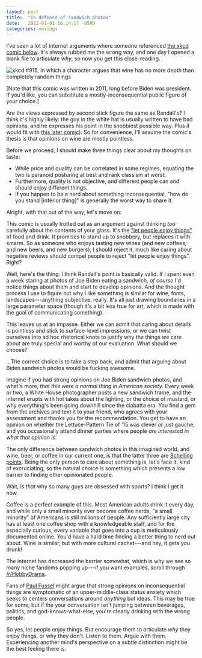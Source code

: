 ```yaml
---
layout: post
title:  "In defense of sandwich photos"
date:   2022-01-01 16:14:17 -0500
categories: musings
---
```


I've seen a lot of internet arguments where someone referenced [the xkcd comic
below](https://xkcd.com/915/). It's always rubbed me the wrong way, and one day I opened a blank
file to articulate *why*, so now you get this close-reading.

![xkcd #915, in which a character argues that wine has no more depth than completely random
things](/assets/images/xkcd_connoisseur.png)

\[Note that this comic was written in 2011, long before Biden was president. If you'd like, you can
substitute a mostly-inconsequential public figure of your choice.\]

Are the views expressed by second stick figure the same as Randall's? I think it's highly likely:
the guy in the white hat is usually written to have bad opinions, and he expresses his point in the
snobbiest possible way. Plus it would fit with [this later comic](https://xkcd.com/1534/)). So for
convenience, I'll assume the comic's thesis is that opinions on wine are mostly pointless.

Before we proceed, I should make three things clear about my thoughts on taste:
* While price and quality can be correlated in some regimes, equating the two is paranoid posturing
  at best and rank classism at worst.
* Furthermore, quality is not objective, and different people can and should enjoy different things.
* If you happen to be a nerd about something inconsequential, "how do you stand \[inferior thing\]"
  is generally the worst way to share it.

Alright, with that out of the way, let's move on:

This comic is usually trotted out as an argument against thinking *too* carefully about the contents
of your glass. It's the ["let people enjoy
things"](https://www.vox.com/culture/2019/5/16/18618425/let-people-enjoy-things-criticism) of food
and drink. It promises to stand up to snobbery, but replaces it with smarm. So as someone who enjoys
tasting new wines (and new coffees, and new beers, and new burgers), I should reject it, much like
caring about negative reviews should compel people to reject "let people enjoy things". Right?

Well, here's the thing: I think Randall's point is basically valid. If I spent even a week staring
at photos of Joe Biden eating a sandwich, *of course* I'd notice things about them and start to
develop opinions. And the thought process I use to figure out why I like something is similar for
wine, fonts, landscapes---anything subjective, really. It's all just drawing boundaries in a large
parameter space (though it's a bit less true for art, which is made with the goal of communicating
something).

This leaves us at an impasse. Either we can admit that caring about details is pointless and stick
to surface-level impressions, or we can twist ourselves into ad hoc rhetorical knots to justify why
the things *we* care about are truly special and worthy of our evaluation. What should we choose?

...The correct choice is to take a step back, and admit that arguing about Biden sandwich photos
would be fucking awesome.

Imagine if you had strong opinions on Joe Biden sandwich photos, and what's more, *that this were a
normal thing in American society*. Every week or two, a White House photographer posts a new
sandwich frame, and the internet erupts with hot takes about the lighting, or the choice of mustard,
or why everything's been going downhill since the ciabatta era. You find a gem from the archives and
text it to your friend, who agrees with your assessment and thanks you for the recommendation. You
get to have an opinion on whether the Lettuce-Pattern Tie of '15 was clever or just gauche, and you
occasionally attend dinner parties where people *are interested in what that opinion is*.

The only difference between sandwich photos in this imagined world, and wine, beer, or coffee in our
current one, is that the latter three are [Schelling
points](https://en.wikipedia.org/wiki/Focal_point_(game_theory)). Being the only person to care
about something is, let's face it, kind of excruciating, so the natural choice is something which
presents a low barrier to finding other opinionated people.

Wait, is *that* why so many guys are obsessed with sports? I think I get it now.

Coffee is a perfect example of this. Most American adults drink it every day, and while only a small
minority ever become coffee nerds, "a small minority" of Americans is still millions of people. Any
sufficiently large city has at least one coffee shop with a knowledgeable staff, and for the
especially curious, every variable that goes into a cup is meticulously documented online. You'd
have a hard time finding a better thing to nerd out about. Wine is similar, but with more cultural
cachet---and hey, it gets you drunk!

The internet has decreased the barrier somewhat, which is why we see so many niche fandoms popping
up---if you want examples, scroll through [/r/HobbyDrama](https://old.reddit.com/r/HobbyDrama/).

Fans of [Paul Fussel](https://en.wikipedia.org/wiki/Paul_Fussell) might argue that strong opinions
on inconsequential things are symptomatic of an upper-middle-class status anxiety which seeks to
centers conversations around *anything* but ideas. This may be true for some, but if the your
conversation isn't jumping between beverages, politics, and god-knows-what-else, you're clearly
drinking with the wrong people.

So yes, let people enjoy things. But encourage them to articulate *why* they enjoy things, or why
they don't. Listen to them. Argue with them. Experiencing another mind's perspective on a subtle
distinction might be the best feeling there is.
